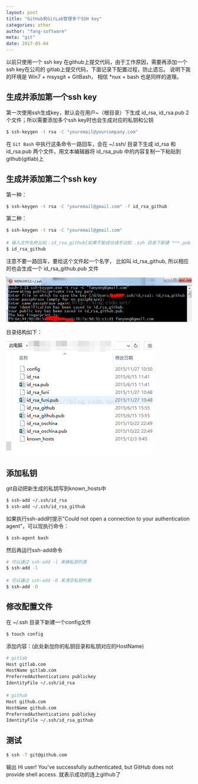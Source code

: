 ```yaml
---
layout: post
title: "GitHub和GitLab管理多个SSH key"
categories: other
author: "fang-software"
meta: "git"
date: 2017-05-04
---
```


以前只使用一个 ssh key 在github上提交代码，由于工作原因，需要再添加一个ssh key在公司的 gitlab上提交代码，下面记录下配置过程，防止遗忘。
说明下我的环境是 Win7 + msysgit + GitBash， 相信 *nux + bash 也是同样的道理。

## 生成并添加第一个ssh key
第一次使用ssh生成key，默认会在用户~（根目录）下生成 id_rsa, id_rsa.pub 2个文件；所以需要添加多个ssh key时也会生成对应的私钥和公钥

``` bash
$ ssh-keygen -t rsa -C "youremail@yourcompany.com"
```

在 `Git Bash` 中执行这条命令一路回车，会在 ~/.ssh/ 目录下生成 id_rsa 和 id_rsa.pub 两个文件，用文本编辑器将 id_rsa_pub 中的内容复制一下粘贴到github(gitlab)上

## 生成并添加第二个ssh key
第一种：

``` bash
$ ssh-keygen -t rsa -C "youremail@gmail.com" -f id_rsa_github
```

第二种：

``` bash
$ ssh-keygen -t rsa -C "youremail@gmail.com"

# 输入文件名称比如：id_rsa_github[如果不能成功请手动到 .ssh 目录下新建 ***.pub 和 ***]
$ id_rsa_github
```

注意不要一路回车，要给这个文件起一个名字， 比如叫 id_rsa_github, 所以相应的也会生成一个 id_rsa_github.pub 文件

![img1](/assets/img/SSH_key/img1.png "img1")

目录结构如下：

![img2](/assets/img/SSH_key/img2.png "img2")

## 添加私钥
git自动把新生成的私钥写到known_hosts中

``` bash
$ ssh-add ~/.ssh/id_rsa
$ ssh-add ~/.ssh/id_rsa_github
```

如果执行ssh-add时提示"Could not open a connection to your authentication agent"，可以现执行命令：

``` bash
$ ssh-agent bash
```

然后再运行ssh-add命令

``` bash
# 可以通过 ssh-add -l 来确私钥列表
$ ssh-add -l

# 可以通过 ssh-add -D 来清空私钥列表
$ ssh-add -D
```

## 修改配置文件
在 ~/.ssh 目录下新建一个config文件

``` bash
$ touch config
```

添加内容：(此处新加你的私钥目录和私钥对应的HostName)

``` bash
# gitlab
Host gitlab.com
HostName gitlab.com
PreferredAuthentications publickey
IdentityFile ~/.ssh/id_rsa

# github
Host github.com
HostName github.com
PreferredAuthentications publickey
IdentityFile ~/.ssh/id_rsa_github
```

## 测试
``` bash
$ ssh -T git@github.com
```

输出
Hi user! You've successfully authenticated, but GitHub does not provide shell access. 就表示成功的连上github了